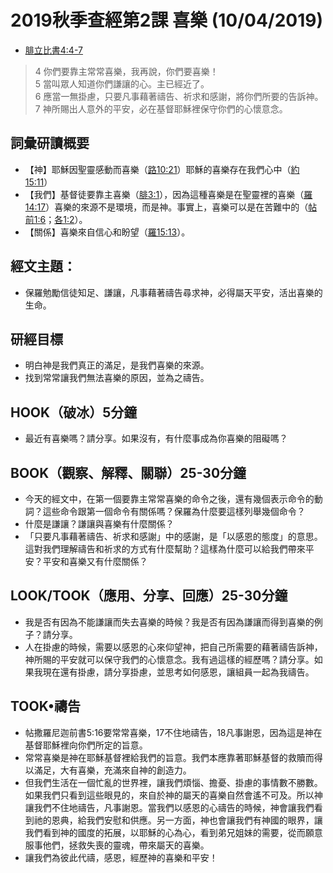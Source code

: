 # 2019秋季查經第2課 喜樂 (10/04/2019)

+ [腓立比書4:4-7](https://www.biblegateway.com/quicksearch/?quicksearch=腓立比書4:4-7&qs_version=CUVMPT)  
>4 你們要靠主常常喜樂，我再說，你們要喜樂！  
5 當叫眾人知道你們謙讓的心。主已經近了。  
6 應當一無掛慮，只要凡事藉著禱告、祈求和感謝，將你們所要的告訴神。  
7 神所賜出人意外的平安，必在基督耶穌裡保守你們的心懷意念。

## 詞彙研讀概要
+ 【神】耶穌因聖靈感動而喜樂（[路10:21](https://www.biblegateway.com/quicksearch/?quicksearch=路10:21&qs_version=CUVMPT)）耶穌的喜樂存在我們心中（[約15:11](https://www.biblegateway.com/quicksearch/?quicksearch=約15:11&qs_version=CUVMPT)）
+ 【我們】基督徒要靠主喜樂（[腓3:1](https://www.biblegateway.com/quicksearch/?quicksearch=腓3:1&qs_version=CUVMPT)），因為這種喜樂是在聖靈裡的喜樂（[羅14:17](https://www.biblegateway.com/quicksearch/?quicksearch=羅14:17&qs_version=CUVMPT)）喜樂的來源不是環境，而是神。事實上，喜樂可以是在苦難中的（[帖前1:6](https://www.biblegateway.com/quicksearch/?quicksearch=帖前1:6&qs_version=CUVMPT)；[各1:2](https://www.biblegateway.com/quicksearch/?quicksearch=各1:2&qs_version=CUVMPT)）。
+ 【關係】喜樂來自信心和盼望（[羅15:13](https://www.biblegateway.com/quicksearch/?quicksearch=羅15:13&qs_version=CUVMPT)）。

## 經文主題：
+ 保羅勉勵信徒知足、謙讓，凡事藉著禱告尋求神，必得屬天平安，活出喜樂的生命。

## 研經目標
+ 明白神是我們真正的滿足，是我們喜樂的來源。
+ 找到常常讓我們無法喜樂的原因，並為之禱告。

## HOOK（破冰）5分鐘
+ 最近有喜樂嗎？請分享。如果沒有，有什麼事成為你喜樂的阻礙嗎？

## BOOK（觀察、解釋、關聯）25-30分鐘
+ 今天的經文中，在第一個要靠主常常喜樂的命令之後，還有幾個表示命令的動詞？這些命令跟第一個命令有關係嗎？保羅為什麼要這樣列舉幾個命令？
+ 什麼是謙讓？謙讓與喜樂有什麼關係？
+ 「只要凡事藉著禱告、祈求和感謝」中的感謝，是「以感恩的態度」的意思。這對我們理解禱告和祈求的方式有什麼幫助？這樣為什麼可以給我們帶來平安？平安和喜樂又有什麼關係？

## LOOK/TOOK（應用、分享、回應）25-30分鐘
+ 我是否有因為不能謙讓而失去喜樂的時候？我是否有因為謙讓而得到喜樂的例子？請分享。
+ 人在掛慮的時候，需要以感恩的心來仰望神，把自己所需要的藉著禱告訴神，神所賜的平安就可以保守我們的心懷意念。我有過這樣的經歷嗎？請分享。如果我現在還有掛慮，請分享掛慮，並思考如何感恩，讓組員一起為我禱告。

## TOOK•禱告
+ 帖撒羅尼迦前書5:16要常常喜樂，17不住地禱告，18凡事謝恩，因為這是神在基督耶穌裡向你們所定的旨意。
+ 常常喜樂是神在耶穌基督裡給我們的旨意。我們本應靠著耶穌基督的救贖而得以滿足，大有喜樂，充滿來自神的創造力。
+ 但我們生活在一個忙亂的世界裡，讓我們煩惱、擔憂、掛慮的事情數不勝數。如果我們只看到這些眼見的，來自於神的屬天的喜樂自然會遙不可及。所以神讓我們不住地禱告，凡事謝恩。當我們以感恩的心禱告的時候，神會讓我們看到祂的恩典，給我們安慰和供應。另一方面，神也會讓我們有神國的眼界，讓我們看到神的國度的拓展，以耶穌的心為心，看到弟兄姐妹的需要，從而願意服事他們，拯救失喪的靈魂，帶來屬天的喜樂。
+ 讓我們為彼此代禱，感恩，經歷神的喜樂和平安！
